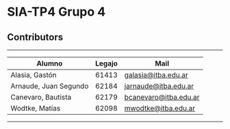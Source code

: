 # SIA-TP4 Grupo 4
## Contributors

---

| Alumno                | Legajo | Mail                  |
|-----------------------|--------|-----------------------|
| Alasia, Gastón        | 61413  | galasia@itba.edu.ar   |
| Arnaude, Juan Segundo | 62184  | jarnaude@itba.edu.ar  |
| Canevaro, Bautista    | 62179  | bcanevaro@itba.edu.ar |
| Wodtke, Matías        | 62098  | mwodtke@itba.edu.ar   |

<hr>
